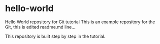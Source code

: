 # hello-world
Hello World repository for Git tutorial
This is an example repository for the Git,
this is edited readme.md line...

This repository is built step by step in the tutorial.

